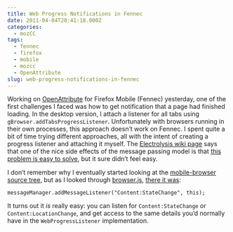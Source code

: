 ```yaml
---
title: Web Progress Notifications in Fennec
date: 2011-04-04T20:41:18.000Z
categories:
  - mozCC
tags:
  - fennec
  - firefox
  - mobile
  - mozcc
  - OpenAttribute
slug: web-progress-notifications-in-fennec
---
```

Working on [OpenAttribute][1] for Firefox Mobile (Fennec) yesterday, one of the
first challenges I faced was how to get notification that a page had finished
loading. In the desktop version, I attach a listener for all tabs using
`gBrowser.addTabsProgressListener`. Unfortunately with browsers running in their
own processes, this approach doesn’t work on Fennec. I spent quite a bit of time
trying different approaches, all with the intent of creating a progress listener
and attaching it myself. The [Electrolysis wiki page][2] says that one of the
nice side effects of the message passing model is that [this problem is easy to
solve][3], but it sure didn’t feel easy.

I don’t remember why I eventually started looking at the [mobile-browser source
tree][4], but as I looked through [browser.js][5], [there it was][6]:

```
messageManager.addMessageListener("Content:StateChange", this);
```

It turns out it _is_ really easy: you can listen for `Content:StateChange` or
`Content:LocationChange`, and get access to the same details you’d normally have
in the `WebProgressListener` implementation.



 [1]: http://openattribute.com/
 [2]: https://wiki.mozilla.org/Mobile/Fennec/Extensions/Electrolysis
 [3]: https://wiki.mozilla.org/Mobile/Fennec/Extensions/Electrolysis#Good_News
 [4]: https://hg.mozilla.org/mobile-browser/file/8167d57cab8e/chrome/content/
 [5]: https://hg.mozilla.org/mobile-browser/file/8167d57cab8e/chrome/content/browser.js
 [6]: https://hg.mozilla.org/mobile-browser/file/8167d57cab8e/chrome/content/browser.js#l1327
